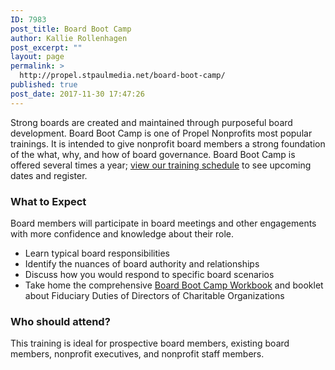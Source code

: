 ```yaml
---
ID: 7983
post_title: Board Boot Camp
author: Kallie Rollenhagen
post_excerpt: ""
layout: page
permalink: >
  http://propel.stpaulmedia.net/board-boot-camp/
published: true
post_date: 2017-11-30 17:47:26
---
```

Strong boards are created and maintained through purposeful board development. Board Boot Camp is one of Propel Nonprofits most popular trainings. It is intended to give nonprofit board members a strong foundation of the what, why, and how of board governance. Board Boot Camp is offered several times a year; <a href="http://propel.stpaulmedia.net/upcoming-trainings/">view our training schedule</a> to see upcoming dates and register.
<h3>What to Expect</h3>
Board members will participate in board meetings and other engagements with more confidence and knowledge about their role.
<ul>
 	<li>Learn typical board responsibilities</li>
 	<li>Identify the nuances of board authority and relationships</li>
 	<li>Discuss how you would respond to specific board scenarios</li>
 	<li>Take home the comprehensive <a href="http://propel.stpaulmedia.net/wp-content/uploads/2018/10/PropelBOARDBOOK_Rebranded-2018.pdf">Board Boot Camp Workbook</a> and booklet about Fiduciary Duties of Directors of Charitable Organizations</li>
</ul>
<h3>Who should attend?</h3>
This training is ideal for prospective board members, existing board members, nonprofit executives, and nonprofit staff members.